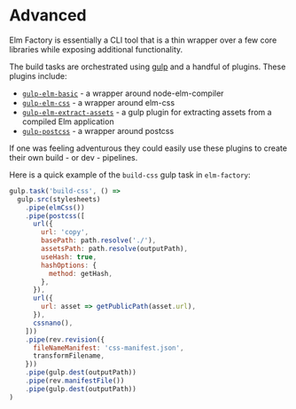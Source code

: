 # Advanced

Elm Factory is essentially a CLI tool that is a thin wrapper over a few core libraries while exposing additional functionality.

The build tasks are orchestrated using [gulp](https://gulpjs.com/) and a handful of plugins. These plugins include:

- [`gulp-elm-basic`](https://github.com/farism/gulp-elm-basic) - a wrapper around node-elm-compiler
- [`gulp-elm-css`](https://github.com/farism/gulp-elm-css) - a wrapper around elm-css
- [`gulp-elm-extract-assets`](https://github.com/farism/gulp-elm-extract-assets) - a gulp plugin for extracting assets from a compiled Elm application
- [`gulp-postcss`](https://github.com/postcss/gulp-postcss) - a wrapper around postcss

If one was feeling adventurous they could easily use these plugins to create their own build - or dev - pipelines.

Here is a quick example of the `build-css` gulp task in `elm-factory`:

```js
gulp.task('build-css', () =>
  gulp.src(stylesheets)
    .pipe(elmCss())
    .pipe(postcss([
      url({
        url: 'copy',
        basePath: path.resolve('./'),
        assetsPath: path.resolve(outputPath),
        useHash: true,
        hashOptions: {
          method: getHash,
        },
      }),
      url({
        url: asset => getPublicPath(asset.url),
      }),
      cssnano(),
    ]))
    .pipe(rev.revision({
      fileNameManifest: 'css-manifest.json',
      transformFilename,
    }))
    .pipe(gulp.dest(outputPath))
    .pipe(rev.manifestFile())
    .pipe(gulp.dest(outputPath))
)
```
